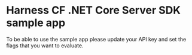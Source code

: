 # Harness CF .NET Core Server SDK sample app

To be able to use the sample app please update your API key and set the flags that you want to evaluate.
